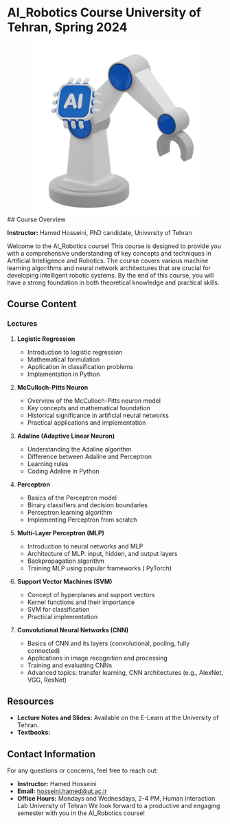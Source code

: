# AI_Robotics Course University of Tehran, Spring 2024
<div style="text-align: center;">
    <img src="AI_Robotics_Logo.png" alt="AI and Robotics" width="400" />
</div>
## Course Overview

**Instructor:** Hamed Hosseini, PhD candidate, University of Tehran

Welcome to the AI_Robotics course! This course is designed to provide you with a comprehensive understanding of key concepts and techniques in Artificial Intelligence and Robotics. The course covers various machine learning algorithms and neural network architectures that are crucial for developing intelligent robotic systems. By the end of this course, you will have a strong foundation in both theoretical knowledge and practical skills.

## Course Content

### Lectures

1. **Logistic Regression**
   - Introduction to logistic regression
   - Mathematical formulation
   - Application in classification problems
   - Implementation in Python

2. **McCulloch-Pitts Neuron**
   - Overview of the McCulloch-Pitts neuron model
   - Key concepts and mathematical foundation
   - Historical significance in artificial neural networks
   - Practical applications and implementation

3. **Adaline (Adaptive Linear Neuron)**
   - Understanding the Adaline algorithm
   - Difference between Adaline and Perceptron
   - Learning rules
   - Coding Adaline in Python

4. **Perceptron**
   - Basics of the Perceptron model
   - Binary classifiers and decision boundaries
   - Perceptron learning algorithm
   - Implementing Perceptron from scratch

5. **Multi-Layer Perceptron (MLP)**
   - Introduction to neural networks and MLP
   - Architecture of MLP: input, hidden, and output layers
   - Backpropagation algorithm
   - Training MLP using popular frameworks ( PyTorch)

6. **Support Vector Machines (SVM)**
   - Concept of hyperplanes and support vectors
   - Kernel functions and their importance
   - SVM for classification
   - Practical implementation
7. **Convolutional Neural Networks (CNN)**
   - Basics of CNN and its layers (convolutional, pooling, fully connected)
   - Applications in image recognition and processing
   - Training and evaluating CNNs
   - Advanced topics: transfer learning, CNN architectures (e.g., AlexNet, VGG, ResNet)


## Resources

- **Lecture Notes and Slides:** Available on the E-Learn at the University of Tehran.
- **Textbooks:**



## Contact Information
For any questions or concerns, feel free to reach out:

- **Instructor:** Hamed Hosseini
- **Email:** [hosseini.hamed@ut.ac.ir](mailto:hosseini.hamed@ut.ac.ir)
- **Office Hours:** Mondays and Wednesdays, 2-4 PM, Human Interaction Lab University of Tehran
We look forward to a productive and engaging semester with you in the AI_Robotics course! 

